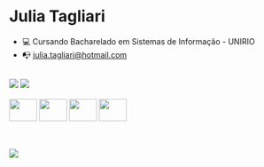 <h1> Julia Tagliari </h1>

- 💻 Cursando Bacharelado em Sistemas de Informação - UNIRIO
- 📭 julia.tagliari@hotmail.com

##

<div>
    <img heigth="180em" src="https://github-readme-stats.vercel.app/api?username=julia-tagliari&theme=onedark">
    <img heigth="180em" src="https://github-readme-stats.vercel.app/api/top-langs/?username=julia-tagliari&theme=onedark">
</div>

<div style="display: inline-block"><br>
    <img aling="center" height="40" width="50" alt="" src="https://cdn.jsdelivr.net/gh/devicons/devicon/icons/html5/html5-original.svg">
    <img aling="center" height="40" width="50" alt="" src="https://cdn.jsdelivr.net/gh/devicons/devicon/icons/css3/css3-original.svg">
    <img aling="center" height="40" width="50" alt=""           src="https://cdn.jsdelivr.net/gh/devicons/devicon/icons/javascript/javascript-original.svg">
    <img aling="center" height="40" width="50" alt="" src="https://cms-informatic.com/wp-content/uploads/2020/01/logo-langage-C.png">
</div>

##

<div style="display: inline-block"><br>
    <a href="https://www.linkedin.com/in/julia-tagliari-577a1925b/"> <img src="https://img.shields.io/badge/LinkedIn-0077B5?style=for-the-badge&logo=linkedin&logoColor=white"> </a>
</div>
